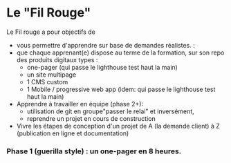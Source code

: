 # Le "Fil Rouge"

Le Fil rouge a pour objectifs de 

- vous permettre d'apprendre sur base de demandes réalistes.  :
- que chaque apprenant(e) dispose au terme de la formation, sur son repo des produits digitaux types :
  - one-pager (qui passe le lighthouse test haut la main)
  - un site multipage
  - 1 CMS custom
  - 1 Mobile / progressive web app (idem: qui passe le lighthouse test haut la main)
- Apprendre à travailler en équipe (phase 2+):
  - utilisation de git en groupe"passer le relai" et inversément, 
  - reprendre un projet en cours de construction
- Vivre les étapes de conception d'un projet de A (la demande client) à Z (publication en ligne et documentation)

### Phase 1 (guerilla style) : un one-pager en 8 heures.
